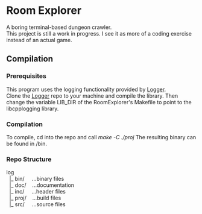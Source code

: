 # Room Explorer

A boring terminal-based dungeon crawler.  
This project is still a work in progress. I see it as more of a coding exercise instead of an actual game.

## Compilation

### Prerequisites
This program uses the logging functionality provided by [Logger](https://github.com/einKnie/Logger).  
Clone the [Logger](https://github.com/einKnie/Logger) repo to your machine and compile the library. Then change the variable LIB_DIR of the RoomExplorer's Makefile to point to the libcpplogging library.

### Compilation
To compile, cd into the repo and call <i>make -C ./proj</i>
The resulting binary can be found in /bin.

### Repo Structure
log<br>
&nbsp;&nbsp;|_ bin/   &nbsp;&nbsp;&nbsp;&nbsp;...binary files<br>
&nbsp;&nbsp;|_ doc/   &nbsp;&nbsp;&nbsp;...documentation<br>
&nbsp;&nbsp;|_ inc/   &nbsp;&nbsp;&nbsp;&nbsp;...header files<br>
&nbsp;&nbsp;|_ proj/  &nbsp;&nbsp;&nbsp;...build files<br>
&nbsp;&nbsp;|_ src/   &nbsp;&nbsp;&nbsp;&nbsp;...source files<br>
